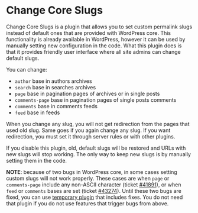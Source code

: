 # Change Core Slugs

Change Core Slugs is a plugin that allows you to set custom permalink slugs instead of default ones that are provided with WordPress core. This functionality is already available in WordPress, however it can be used by manually setting new configuration in the code. What this plugin does is that it provides friendly user interface where all site admins can change default slugs.

You can change:

- `author` base in authors archives
- `search` base in searches archives
- `page` base in pagination pages of archives or in single posts
- `comments-page` base in pagination pages of single posts comments
- `comments` base in comments feeds
- `feed` base in feeds

When you change any slug, you will not get redirection from the pages that used old slug. Same goes if you again change any slug. If you want redirection, you must set it through server rules or with other plugins.

If you disable this plugin, old, default slugs will be restored and URLs with new slugs will stop working. The only way to keep new slugs is by manually setting them in the code.

__NOTE__: because of two bugs in WordPress core, in some cases setting custom slugs will not work properly. These cases are when `page` or `comments-page` include any non-ASCII character (ticket [#41891](https://core.trac.wordpress.org/ticket/41891)), or when `feed` or `comments` bases are set (ticket [#43274](https://core.trac.wordpress.org/ticket/43274)). Until these two bugs are fixed, you can use [temporary plugin](https://github.com/dimadin/redirect-canonical-fix) that includes fixes. You do not need that plugin if you do not use features that trigger bugs from above.
